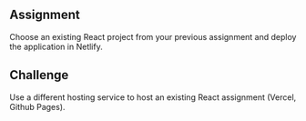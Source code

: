 ## Assignment

Choose an existing React project from your previous assignment and deploy the
application in Netlify.

## Challenge

Use a different hosting service to host an existing React assignment (Vercel, Github Pages).
